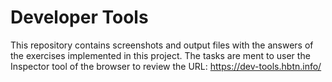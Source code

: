 # Developer Tools

This repository contains screenshots and output files with the answers of the exercises implemented in this project.
The tasks are ment to user the Inspector tool of the browser to review the URL: https://dev-tools.hbtn.info/
